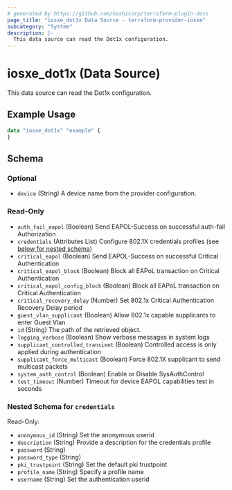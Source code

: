 ```yaml
---
# generated by https://github.com/hashicorp/terraform-plugin-docs
page_title: "iosxe_dot1x Data Source - terraform-provider-iosxe"
subcategory: "System"
description: |-
  This data source can read the Dot1x configuration.
---
```


# iosxe_dot1x (Data Source)

This data source can read the Dot1x configuration.

## Example Usage

```terraform
data "iosxe_dot1x" "example" {
}
```

<!-- schema generated by tfplugindocs -->
## Schema

### Optional

- `device` (String) A device name from the provider configuration.

### Read-Only

- `auth_fail_eapol` (Boolean) Send EAPOL-Success on successful auth-fail Authorization
- `credentials` (Attributes List) Configure 802.1X credentials profiles (see [below for nested schema](#nestedatt--credentials))
- `critical_eapol` (Boolean) Send EAPOL-Success on successful Critical Authentication
- `critical_eapol_block` (Boolean) Block all EAPoL transaction on Critical Authentication
- `critical_eapol_config_block` (Boolean) Block all EAPoL transaction on Critical Authentication
- `critical_recovery_delay` (Number) Set 802.1x Critical Authentication Recovery Delay period
- `guest_vlan_supplicant` (Boolean) Allow 802.1x capable supplicants to enter Guest Vlan
- `id` (String) The path of the retrieved object.
- `logging_verbose` (Boolean) Show verbose messages in system logs
- `supplicant_controlled_transient` (Boolean) Controlled access is only applied during authentication
- `supplicant_force_multicast` (Boolean) Force 802.1X supplicant to send multicast packets
- `system_auth_control` (Boolean) Enable or Disable SysAuthControl
- `test_timeout` (Number) Timeout for device EAPOL capabilities test in seconds

<a id="nestedatt--credentials"></a>
### Nested Schema for `credentials`

Read-Only:

- `anonymous_id` (String) Set the anonymous userid
- `description` (String) Provide a description for the credentials profile
- `password` (String)
- `password_type` (String)
- `pki_trustpoint` (String) Set the default pki trustpoint
- `profile_name` (String) Specify a profile name
- `username` (String) Set the authentication userid
